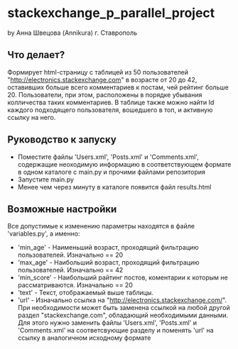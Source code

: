 # stackexchange_p_parallel_project

by Анна Швецова (Annikura) г. Ставрополь

## Что делает?

  Формирует html-страницу с таблицей из 50 пользователей "http://electronics.stackexchange.com" 
  в возрасте от 20 до 42, оставивших больше всего комментариев к постам, чей рейтинг больше 20. 
  Пользователи, при этом, расположены в порядке убывания колличества таких комментариев.
  В таблице также можно найти Id каждого подходящего пользователя, вошедшего в топ, и активную ссылку на него.
  
## Руководство к запуску

* Поместите файлы 'Users.xml', 'Posts.xml' и 'Comments.xml', содержащие неоходимую информацию 
в соответствующем формате в одном каталоге с main.py и прочими файлами репозитория
* Запустите main.py 
* Менее чем через минуту в каталоге появится файл results.html 

## Возможные настройки

Все допустимые к изменению параметры находятся в файле 'variables.py', a именно:
* 'min_age' - Наименьший возраст, проходящий фильтрацию пользователей. Изначально == 20
* 'max_age' - Наибольший возраст, проходящий фильтрацию пользователей. Изначально == 42
* 'min_score' - Наибольший райтинг постов, коментарии к которым не рассматриваются. Изначально == 20
* 'text' - Текст, отображаемый выше таблицы.
* 'url' - Изначально ссылка на "http://electronics.stackexchange.com/".
  При необходимости может быть заменена ссылкой на любой другой раздел "stackexchange.com", обладающий необходимыми данными. 
  Для этого нужно заменить файлы 'Users.xml', 'Posts.xml' и 'Comments.xml' на 
  соответсвующие разделу и поменять 'url' на ссылку в аналогичном исходному формате
